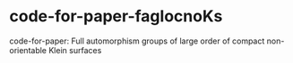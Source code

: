 # code-for-paper-faglocnoKs
code-for-paper: Full automorphism groups of large order of compact non-orientable Klein surfaces
